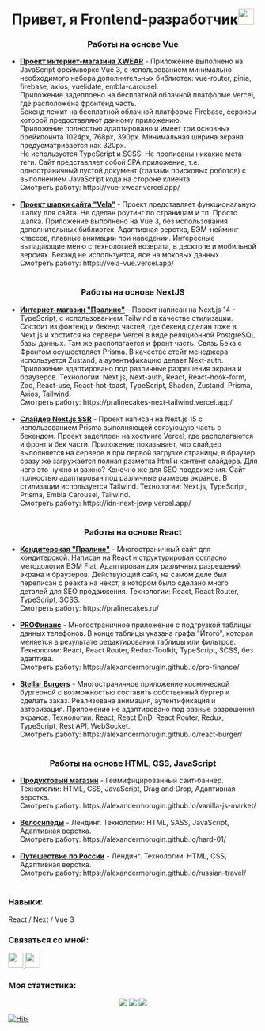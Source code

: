 <h1 align="center">Привет, я Frontend-разработчик<img src="https://github.com/blackcater/blackcater/raw/main/images/Hi.gif" height="32"/></h1>

<h3 align="center">Работы на основе Vue</h3>
<ul>
    <li><b><a href="https://github.com/AlexanderMorugin/vue-xwear">Проект интернет-магазина XWEAR</a></b> - Приложение выполнено на JavaScript фреймворке Vue 3, с использованием минимально-необходимого набора дополнительных библиотек: vue-router, pinia, firebase, axios, vuelidate, embla-carousel.<br>Приложение задеплоено на бесплатной облачной платформе Vercel, где расположена фронтенд часть.<br>Бекенд лежит на бесплатной облачной платформе Firebase, сервисы которой предоставляют данному приложению.<br>Приложение полностью адаптировано и имеет три основных брейкпоинта 1024px, 768px, 390px. Минимальная ширина экрана предусматривается как 320px.<br>Не используется TypeScript и SCSS. Не прописаны никакие мета-теги. Сайт представляет собой SPA приложение, т.е. одностраничный пустой документ (глазами поисковых роботов) с выполнением JavaScript кода на стороне клиента.<br>Смотреть работу: https://vue-xwear.vercel.app/<br><br>
    </li>
    <li><b><a href="https://github.com/AlexanderMorugin/vela-vue">Проект шапки сайта "Vela"</a></b> - Проект представляет функциональную шапку для сайта. Не сделан роутинг по страницам и тп. Просто шапка. Приложение выполнено на Vue 3, без использования дополнительных библиотек. Адаптивная верстка, БЭМ-нейминг классов, плавные анимации при наведении. Интересные выпадающие меню с технологией возврата, в десктопе и мобильной версиях. Бекэнд не используется, все на моковых данных.<br>Смотреть работу: https://vela-vue.vercel.app/<br><br>
    </li>
</ul>

    
<h3 align="center">Работы на основе NextJS</h3>
<ul>
    <li><b><a href="https://github.com/AlexanderMorugin/pralinecakes-next-tailwind">Интернет-магазин "Пралине"</a></b> - Проект написан на Next.js 14 - TypeScript, с использованием Tailwind в качестве стилизации. Состоит из фонтенд и бекенд частей, где бекенд сделан тоже в Next.js и хостится на сервере Vercel в виде реляционной PostgreSQL базы данных. Там же располагается и фронт часть. Связь Бека с Фронтом осуществляет Prisma. В качестве стейт менеджера используется Zustand, а аутентификацию делает Next-auth. Приложение адаптировано под различные разрешения экрана и браузеров. Технологии: Next.js, Next-auth, React, React-hook-form, Zod, React-use, React-hot-toast, TypeScript, Shadcn, Zustand, Prisma, Axios, Tailwind.<br>Смотреть работу: https://pralinecakes-next-tailwind.vercel.app/<br><br>
  </li>
    
  <li><b><a href="https://github.com/AlexanderMorugin/idn-next">Слайдер Next.js SSR</a></b> - Проект написан на Next.js 15 с использованием Prisma выполняющей связующую часть с бекендом. Проект задеплоен на хостинге Vercel, где располагаются и фронт и бек части. Приложение показывает, что слайдер выполняется на сервере и при первой загрузке страницы, в браузер сразу же загружается полная разметка html и контент слайдера. Для чего это нужно и важно? Конечно же для SEO продвижения. Сайт полностью адаптирован под различные размеры экранов. В стилизации используется Tailwind. Технологии: Next.js, TypeScript, Prisma, Embla Carousel, Tailwind.<br>Смотреть работу: https://idn-next-jswp.vercel.app/<br><br>
  </li>
</ul>

<h3 align="center">Работы на основе React</h3>
<ul>
  <li><b><a href="https://github.com/AlexanderMorugin/pralinecakes-react">Кондитерская "Пралине"</a></b> - Многостраничный сайт для кондитерской. Написан на React и структурирован согласно методологии БЭМ Flat. Адаптирован для различных разрешений экрана и браузеров. Действующий сайт, на самом деле был переписан с реакта на некст, в котором было сделано много деталей для SEO продвижения. Технологии: React, React Router, TypeScript, SCSS.<br>Смотреть работу: https://pralinecakes.ru/<br><br>
  </li>
  <li><b><a href="https://github.com/AlexanderMorugin/pro-finance">PROФинанс</a></b> - Многостраничное приложение с подгрузкой таблицы данных телефонов. В конце таблицы указана графа "Итого", которая меняется в результате редактирования таблицы или фильтров. Технологии: React, React Router, Redux-Toolkit, TypeScript, SCSS, без адаптива.<br>Смотреть работу: https://alexandermorugin.github.io/pro-finance/<br><br>
  </li>  
  <li><b><a href="https://github.com/AlexanderMorugin/react-burger">Stellar Burgers</a></b> - Многостраничное приложение космической бургерной с возможностью составить собственный бургер и сделать заказ. Реализована анимация, аутентификация и авторизация. Приложение не адаптировано под разные разрешения экранов. Технологии: React, React DnD, React Router, Redux, TypeScript, Rest API, WebSocket.<br>Смотреть работу: https://alexandermorugin.github.io/react-burger/<br><br>
  </li>   
</ul>

<h3 align="center">Работы на основе HTML, CSS, JavaScript</h3>
<ul>
  <li><b><a href="https://github.com/AlexanderMorugin/vanilla-js-market">Продуктовый магазин</a></b> - Геймифицированный сайт-баннер. Технологии: HTML, CSS, JavaScript, Drag and Drop, Адаптивная верстка.<br>Смотреть работу: https://alexandermorugin.github.io/vanilla-js-market/<br><br></li>
  <li><b><a href="https://github.com/AlexanderMorugin/hard-01">Велосипеды</a></b> - Лендинг. Технологии: HTML, SASS, JavaScript, Адаптивная верстка.<br>Смотреть работу: https://alexandermorugin.github.io/hard-01/<br><br></li>
  <li><b><a href="https://github.com/AlexanderMorugin/russian-travel">Путешествие по России</a></b> - Лендинг. Технологии: HTML, CSS, Адаптивная верстка.<br>Смотреть работу: https://alexandermorugin.github.io/russian-travel/<br><br></li>
</ul>
    
<h3 align="left">Навыки:</h3>
<p align="left">React / Next / Vue 3</p>

<h3 align="left">Связаться со мной:</h3>
<p align="left">
  <a href="https://t.me/alexander_morugin">
    <img src="https://img.shields.io/badge/Telegram-2CA5E0?style=for-the-badge&logo=telegram&logoColor=white" height="30">
  </a>
  <a href="mailto:nobilis@bk.ru">
    <img src="https://img.shields.io/badge/Mail-red?logo=gmail&logoColor=white&style=for-the-badge" height="30">
  </a>    
</p>

<h3 align="left">Моя статистика:</h3>
<div align="center">
  <img src="http://github-profile-summary-cards.vercel.app/api/cards/profile-details?username=AlexanderMorugin&theme=react" />
  <img src="http://github-profile-summary-cards.vercel.app/api/cards/repos-per-language?username=AlexanderMorugin&theme=react" />
  <img src="http://github-profile-summary-cards.vercel.app/api/cards/stats?username=AlexanderMorugin&theme=react" />
</div>

[![Hits](https://hits.seeyoufarm.com/api/count/incr/badge.svg?url=https%3A%2F%2Fgithub.com%2FAlexanderMorugin%2Fhit-counter&count_bg=%233D85C8&title_bg=%23213E57&icon=&icon_color=%23C27927&title=profile+views&edge_flat=false)](https://hits.seeyoufarm.com)

